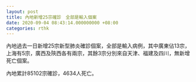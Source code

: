 ```yaml
---
layout: post
title: 內地新增25宗確診　全部是輸入個案
date: 2020-09-04 08:43:14.000000000 +08:00
categories: rthk
---
```


內地過去一日新增25宗新型肺炎確診個案，全部是輸入病例，其中廣東佔13宗，上海有5宗，廣西及陝西各有兩宗，其餘3宗分別來自天津、福建及四川，無新增死亡個案。

內地累計85102宗確診，4634人死亡。

